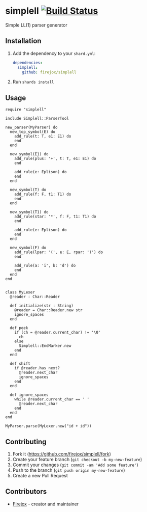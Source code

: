 # simplell [![Build Status](https://travis-ci.org/firejox/simplell.svg?branch=master)](https://travis-ci.org/firejox/simplell)

Simple LL(1) parser generator

## Installation

1. Add the dependency to your `shard.yml`:

   ```yaml
   dependencies:
     simplell:
       github: firejox/simplell
   ```

2. Run `shards install`

## Usage

```crystal
require "simplell"

include Simplell::ParserTool

new_parser(MyParser) do
  new_top_symbol(E) do
    add_rule(t: T, e1: E1) do
    end
  end

  new_symbol(E1) do
    add_rule(plus: '+', t: T, e1: E1) do
    end

    add_rule(e: Eplison) do
    end
  end

  new_symbol(T) do
    add_rule(f: F, t1: T1) do
    end
  end

  new_symbol(T1) do
    add_rule(star: '*', f: F, t1: T1) do
    end

    add_rule(e: Eplison) do
    end
  end

  new_symbol(F) do
    add_rule(lpar: '(', e: E, rpar: ')') do
    end

    add_rule(a: 'i', b: 'd') do
    end
  end
end


class MyLexer
  @reader : Char::Reader

  def initialize(str : String)
    @reader = Char::Reader.new str
    ignore_spaces
  end

  def peek
    if (ch = @reader.current_char) != '\0'
      ch
    else
      Simplell::EndMarker.new
    end
  end

  def shift
    if @reader.has_next?
      @reader.next_char
      ignore_spaces
    end
  end

  def ignore_spaces
    while @reader.current_char == ' '
      @reader.next_char
    end
  end
end

MyParser.parse(MyLexer.new("id + id"))
```

## Contributing

1. Fork it (<https://github.com/firejox/simplell/fork>)
2. Create your feature branch (`git checkout -b my-new-feature`)
3. Commit your changes (`git commit -am 'Add some feature'`)
4. Push to the branch (`git push origin my-new-feature`)
5. Create a new Pull Request

## Contributors

- [Firejox](https://github.com/firejox) - creator and maintainer
